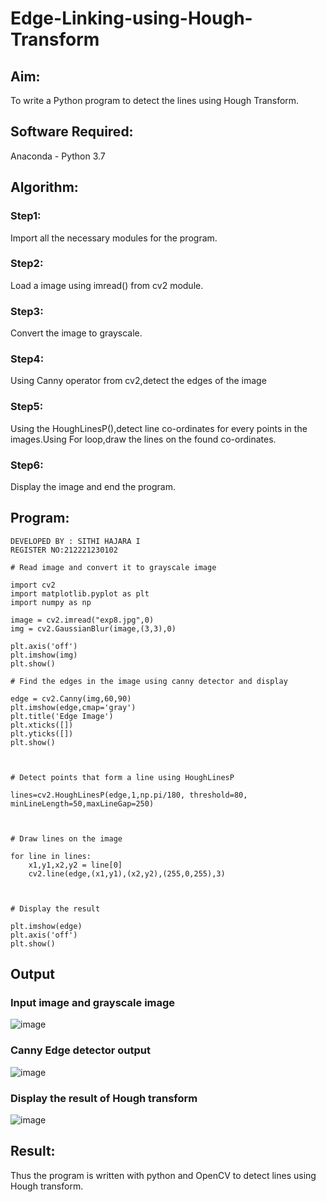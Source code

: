 # Edge-Linking-using-Hough-Transform
## Aim:
To write a Python program to detect the lines using Hough Transform.

## Software Required:
Anaconda - Python 3.7

## Algorithm:
### Step1:
Import all the necessary modules for the program.

### Step2:
Load a image using imread() from cv2 module.

### Step3:
Convert the image to grayscale.

### Step4:
Using Canny operator from cv2,detect the edges of the image

### Step5:
Using the HoughLinesP(),detect line co-ordinates for every points in the images.Using For loop,draw the lines on the found co-ordinates.

### Step6:
Display the image and end the program.


## Program:
```
DEVELOPED BY : SITHI HAJARA I
REGISTER NO:212221230102
```
```
# Read image and convert it to grayscale image

import cv2
import matplotlib.pyplot as plt
import numpy as np

image = cv2.imread("exp8.jpg",0)
img = cv2.GaussianBlur(image,(3,3),0)

plt.axis('off')
plt.imshow(img)
plt.show()

# Find the edges in the image using canny detector and display

edge = cv2.Canny(img,60,90)
plt.imshow(edge,cmap='gray')
plt.title('Edge Image')
plt.xticks([])
plt.yticks([])
plt.show()



# Detect points that form a line using HoughLinesP

lines=cv2.HoughLinesP(edge,1,np.pi/180, threshold=80, minLineLength=50,maxLineGap=250)



# Draw lines on the image

for line in lines:
    x1,y1,x2,y2 = line[0]
    cv2.line(edge,(x1,y1),(x2,y2),(255,0,255),3)



# Display the result

plt.imshow(edge)
plt.axis('off')
plt.show()
```
## Output

### Input image and grayscale image
![image](https://user-images.githubusercontent.com/94219582/235286448-589ec752-abb3-4b81-a37c-c27b4ad22093.png)

### Canny Edge detector output
![image](https://user-images.githubusercontent.com/94219582/235286467-a116aac9-33e0-45d4-8927-43fbf8425d12.png)

### Display the result of Hough transform
![image](https://user-images.githubusercontent.com/94219582/235286590-49e6b483-2347-4840-a196-2d3e52107429.png)

## Result:
Thus the program is written with python and OpenCV to detect lines using Hough transform. 
